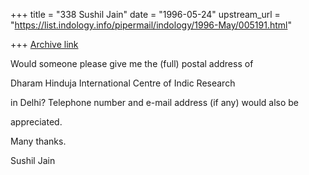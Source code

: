 +++
title = "338 Sushil Jain"
date = "1996-05-24"
upstream_url = "https://list.indology.info/pipermail/indology/1996-May/005191.html"

+++
[Archive link](https://list.indology.info/pipermail/indology/1996-May/005191.html)

Would someone please give me the (full) postal address of

Dharam Hinduja International Centre of Indic Research

in Delhi? Telephone number and e-mail address (if any) would also be 

appreciated.

Many thanks.

Sushil Jain






